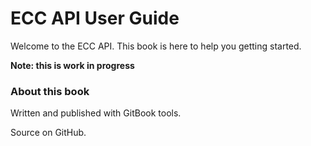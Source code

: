 # ECC API User Guide

Welcome to the ECC API. This book is here to help you getting started.

__Note: this is work in progress__

### About this book

Written and published with GitBook tools.

Source on GitHub.
